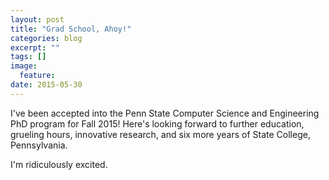```yaml
---
layout: post
title: "Grad School, Ahoy!"
categories: blog
excerpt: ""
tags: []
image:
  feature:
date: 2015-05-30
---
```


I've been accepted into the Penn State Computer Science and Engineering PhD program for Fall 2015! Here's looking forward to further education, grueling hours, innovative research, and six more years of State College, Pennsylvania.

I'm ridiculously excited.
